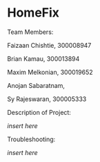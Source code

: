 # HomeFix

Team Members:

Faizaan Chishtie, 300008947

Brian Kamau, 300013894

Maxim Melkonian, 300019652

Anojan Sabaratnam,

Sy Rajeswaran, 300005333


Description of Project:

*insert here*

Troubleshooting:

*insert here*

